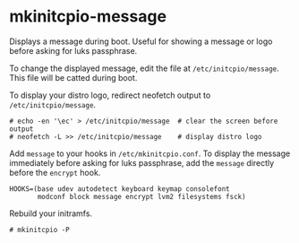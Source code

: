 mkinitcpio-message
==================

Displays a message during boot. Useful for showing a message or logo before
asking for luks passphrase.

To change the displayed message, edit the file at `/etc/initcpio/message`.
This file will be catted during boot.

To display your distro logo, redirect neofetch output to
`/etc/initcpio/message`.
```
# echo -en '\ec' > /etc/initcpio/message  # clear the screen before output
# neofetch -L >> /etc/initcpio/message    # display distro logo
```

Add `message` to your hooks in `/etc/mkinitcpio.conf`. To display the message
immediately before asking for luks passphrase, add the `message` directly
before the `encrypt` hook.
```
HOOKS=(base udev autodetect keyboard keymap consolefont
       modconf block message encrypt lvm2 filesystems fsck)
```

Rebuild your initramfs.
```
# mkinitcpio -P
```

